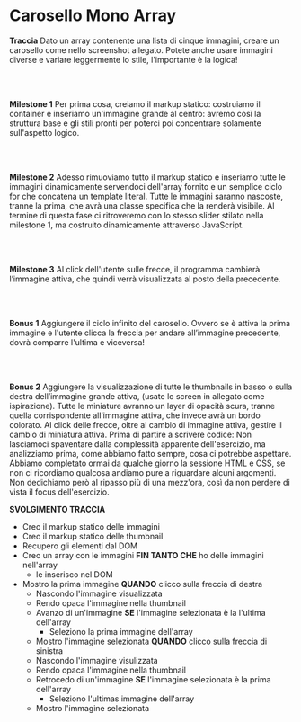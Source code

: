 # Carosello Mono Array

**Traccia**
Dato un array contenente una lista di cinque immagini, creare un carosello come nello screenshot allegato. Potete anche usare immagini diverse e variare leggermente lo stile, l'importante è la logica!

<br>
<br>

**Milestone 1**
Per prima cosa, creiamo il markup statico: costruiamo il container e inseriamo un'immagine grande al centro: avremo così la struttura base e gli stili pronti per poterci poi concentrare solamente sull'aspetto logico.

<br>
<br>

**Milestone 2**
Adesso rimuoviamo tutto il markup statico e inseriamo tutte le immagini dinamicamente servendoci dell'array fornito e un semplice ciclo for che concatena un template literal.
Tutte le immagini saranno nascoste, tranne la prima, che avrà una classe specifica che la renderà visibile.
Al termine di questa fase ci ritroveremo con lo stesso slider stilato nella milestone 1, ma costruito dinamicamente attraverso JavaScript.

<br>
<br>

**Milestone 3**
Al click dell'utente sulle frecce, il programma cambierà l’immagine attiva, che quindi verrà visualizzata al posto della precedente.

<br>
<br>

**Bonus 1**
Aggiungere il ciclo infinito del carosello. Ovvero se è attiva la prima immagine e l'utente clicca la freccia per andare all’immagine precedente, dovrà comparre l'ultima e viceversa!

<br>
<br>

**Bonus 2** 
Aggiungere la visualizzazione di tutte le thumbnails in basso o sulla destra dell’immagine grande attiva, (usate lo screen in allegato come ispirazione). Tutte le miniature avranno un layer di opacità scura, tranne quella corrispondente all’immagine attiva, che invece avrà un bordo colorato.
Al click delle frecce, oltre al cambio di immagine attiva, gestire il cambio di miniatura attiva.
Prima di partire a scrivere codice:
Non lasciamoci spaventare dalla complessità apparente dell'esercizio, ma analizziamo prima, come abbiamo fatto sempre, cosa ci potrebbe aspettare. Abbiamo completato ormai da qualche giorno la sessione HTML e CSS, se non ci ricordiamo qualcosa andiamo pure a riguardare alcuni argomenti. Non dedichiamo però al ripasso più di una mezz'ora, così da non perdere di vista il focus dell'esercizio.


**SVOLGIMENTO TRACCIA**

- Creo il markup statico delle immagini
- Creo il markup statico delle thumbnail
- Recupero gli elementi dal DOM
- Creo un array con le immagini
**FIN TANTO CHE** ho delle immagini nell'array      
  - le inserisco nel DOM
- Mostro la prima immagine 
**QUANDO** clicco sulla freccia di destra 
    - Nascondo l'immagine visualizzata
    - Rendo opaca l'immagine nella thumbnail
    - Avanzo di un'immagine 
    **SE** l'immagine selezionata è la l'ultima dell'array
      - Seleziono la prima immagine dell'array
    - Mostro l'immagine selezionata
**QUANDO** clicco sulla freccia di sinistra
    - Nascondo l'immagine visulizzata
    - Rendo opaca l'immagine nella thumbnail
    - Retrocedo di un'immagine 
    **SE** l'immagine selezionata è la prima dell'array
      - Seleziono l'ultimas immagine dell'array
    - Mostro l'immagine selezionata



